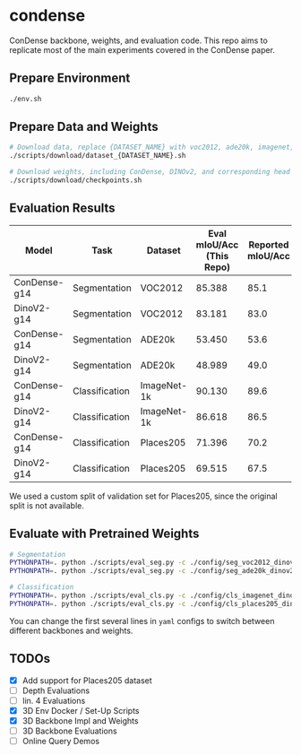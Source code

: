 # condense
ConDense backbone, weights, and evaluation code. This repo aims to replicate most of the main experiments covered in the ConDense paper.

## Prepare Environment
```bash
./env.sh
```

## Prepare Data and Weights
```bash
# Download data, replace {DATASET_NAME} with voc2012, ade20k, imagenet, or places205
./scripts/download/dataset_{DATASET_NAME}.sh

# Download weights, including ConDense, DINOv2, and corresponding head weights
./scripts/download/checkpoints.sh
```

## Evaluation Results

| Model        | Task           | Dataset     | Eval mIoU/Acc (This Repo) | Reported mIoU/Acc |
|--------------|----------------|-------------|---------------------------|-------------------|
| ConDense-g14 | Segmentation   | VOC2012     | 85.388                    | 85.1              |
| DinoV2-g14   | Segmentation   | VOC2012     | 83.181                    | 83.0              |
| ConDense-g14 | Segmentation   | ADE20k      | 53.450                    | 53.6              |
| DinoV2-g14   | Segmentation   | ADE20k      | 48.989                    | 49.0              |
| ConDense-g14 | Classification | ImageNet-1k | 90.130                    | 89.6              |
| DinoV2-g14   | Classification | ImageNet-1k | 86.618                    | 86.5              |
| ConDense-g14 | Classification | Places205   | 71.396                    | 70.2              |
| DinoV2-g14   | Classification | Places205   | 69.515                    | 67.5              |

We used a custom split of validation set for Places205, since the original split is not available.

## Evaluate with Pretrained Weights
```bash
# Segmentation
PYTHONPATH=. python ./scripts/eval_seg.py -c ./config/seg_voc2012_dinov2_standard.yaml
PYTHONPATH=. python ./scripts/eval_seg.py -c ./config/seg_ade20k_dinov2_standard.yaml

# Classification
PYTHONPATH=. python ./scripts/eval_cls.py -c ./config/cls_imagenet_dinov2_standard.yaml
PYTHONPATH=. python ./scripts/eval_cls.py -c ./config/cls_places205_dinov2_standard.yaml
```
You can change the first several lines in `yaml` configs to switch between different backbones and weights.


## TODOs
- [x] Add support for Places205 dataset
- [ ] Depth Evaluations
- [ ] lin. 4 Evaluations
- [x] 3D Env Docker / Set-Up Scripts
- [x] 3D Backbone Impl and Weights
- [ ] 3D Backbone Evaluations
- [ ] Online Query Demos
